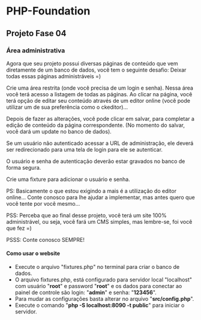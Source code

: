 <h1>PHP-Foundation</h1>

<h2>Projeto Fase 04</h3>

<h3>Área administrativa</h3>

Agora que seu projeto possui diversas páginas de conteúdo que vem diretamente de um banco de dados, você tem o seguinte desafio: Deixar todas essas páginas administráveis =)

Crie uma área restrita (onde você precisa de um login e senha). Nessa área você terá acesso a listagem de todas as páginas. Ao clicar na página, você terá opção de editar seu conteúdo através de um editor online (você pode utilizar um de sua preferência como o ckeditor)...

Depois de fazer as alterações, você pode clicar em salvar, para completar a edição de conteúdo da página correspondente. (No momento do salvar, você dará um update no banco de dados).

Se um usuário não autenticado acessar a URL de administração, ele deverá ser redirecionado para uma tela de login para ele se autenticar.

O usuário e senha de autenticação deverão estar gravados no banco de forma segura.

Crie uma fixture para adicionar o usuário e senha.

PS: Basicamente o que estou exigindo a mais é a utilização do editor online... Conte conosco para lhe ajudar a implementar, mas antes quero que você tente por você mesmo...

PSS: Perceba que ao final desse projeto, você terá um site 100% administrável, ou seja, você fará um CMS simples, mas lembre-se, foi você que fez =)

PSSS: Conte conosco SEMPRE!


<h4>Como usar o website</h4>

- Execute o arquivo "fixtures.php" no terminal para criar o banco de dados.
- O arquivo fixtures.php, está configurado para servidor local "localhost" com usuário "<b>root</b>" e password "<b>root</b>" e os dados para conectar ao painel de controle são login: "<b>admin</b>" e senha: "<b>123456</b>".
- Para mudar as configurações basta alterar no arquivo "<b>src/config.php</b>".
- Execute o comando "<b>php -S localhost:8090 -t public</b>" para iniciar o servidor.

